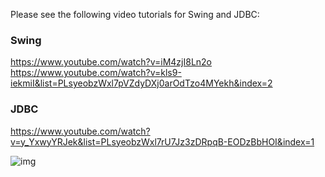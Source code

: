 Please see the following video tutorials for Swing and JDBC:<br/>

### Swing
https://www.youtube.com/watch?v=iM4zjI8Ln2o
https://www.youtube.com/watch?v=kls9-iekmiI&list=PLsyeobzWxl7pVZdyDXj0arOdTzo4MYekh&index=2

### JDBC
https://www.youtube.com/watch?v=y_YxwyYRJek&list=PLsyeobzWxl7rU7Jz3zDRpqB-EODzBbHOI&index=1

![img](https://cse.iitkgp.ac.in/~dsamanta/java/jdbc2.jpg)
